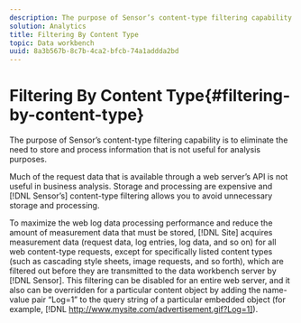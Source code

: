 ```yaml
---
description: The purpose of Sensor’s content-type filtering capability is to eliminate the need to store and process information that is not useful for analysis purposes.
solution: Analytics
title: Filtering By Content Type
topic: Data workbench
uuid: 8a3b567b-8c7b-4ca2-bfcb-74a1addda2bd
---
```


# Filtering By Content Type{#filtering-by-content-type}

The purpose of Sensor’s content-type filtering capability is to eliminate the need to store and process information that is not useful for analysis purposes.

Much of the request data that is available through a web server’s API is not useful in business analysis. Storage and processing are expensive and [!DNL Sensor’s] content-type filtering allows you to avoid unnecessary storage and processing.

To maximize the web log data processing performance and reduce the amount of measurement data that must be stored, [!DNL Site] acquires measurement data (request data, log entries, log data, and so on) for all web content-type requests, except for specifically listed content types (such as cascading style sheets, image requests, and so forth), which are filtered out before they are transmitted to the data workbench server by [!DNL Sensor]. This filtering can be disabled for an entire web server, and it also can be overridden for a particular content object by adding the name-value pair “Log=1” to the query string of a particular embedded object (for example, [!DNL http://www.mysite.com/advertisement.gif?Log=1]). 
